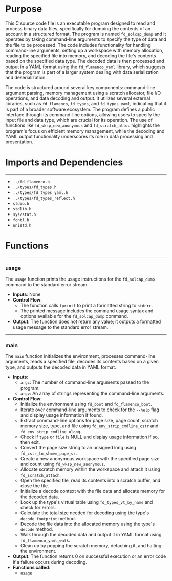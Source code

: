 # Purpose
This C source code file is an executable program designed to read and process binary data files, specifically for dumping the contents of an account in a structured format. The program is named `fd_solcap_dump` and it operates by taking command-line arguments to specify the type of data and the file to be processed. The code includes functionality for handling command-line arguments, setting up a workspace with memory allocation, reading the specified file into memory, and decoding the file's contents based on the specified data type. The decoded data is then processed and output in a YAML format using the `fd_flamenco_yaml` library, which suggests that the program is part of a larger system dealing with data serialization and deserialization.

The code is structured around several key components: command-line argument parsing, memory management using a scratch allocator, file I/O operations, and data decoding and output. It utilizes several external libraries, such as `fd_flamenco`, `fd_types`, and `fd_types_yaml`, indicating that it is part of a broader software ecosystem. The program defines a public interface through its command-line options, allowing users to specify the input file and data type, which are crucial for its operation. The use of functions like `fd_wksp_new_anonymous` and `fd_scratch_alloc` highlights the program's focus on efficient memory management, while the decoding and YAML output functionality underscores its role in data processing and presentation.
# Imports and Dependencies

---
- `../fd_flamenco.h`
- `../types/fd_types.h`
- `../types/fd_types_yaml.h`
- `../types/fd_types_reflect.h`
- `stdio.h`
- `stdlib.h`
- `sys/stat.h`
- `fcntl.h`
- `unistd.h`


# Functions

---
### usage<!-- {{#callable:usage}} -->
The `usage` function prints the usage instructions for the `fd_solcap_dump` command to the standard error stream.
- **Inputs**: None
- **Control Flow**:
    - The function calls `fprintf` to print a formatted string to `stderr`.
    - The printed message includes the command usage syntax and options available for the `fd_solcap_dump` command.
- **Output**: The function does not return any value; it outputs a formatted usage message to the standard error stream.


---
### main<!-- {{#callable:main}} -->
The `main` function initializes the environment, processes command-line arguments, reads a specified file, decodes its contents based on a given type, and outputs the decoded data in YAML format.
- **Inputs**:
    - `argc`: The number of command-line arguments passed to the program.
    - `argv`: An array of strings representing the command-line arguments.
- **Control Flow**:
    - Initialize the environment using `fd_boot` and `fd_flamenco_boot`.
    - Iterate over command-line arguments to check for the `--help` flag and display usage information if found.
    - Extract command-line options for page size, page count, scratch memory size, type, and file using `fd_env_strip_cmdline_cstr` and `fd_env_strip_cmdline_ulong`.
    - Check if `type` or `file` is NULL and display usage information if so, then exit.
    - Convert the page size string to an unsigned long using `fd_cstr_to_shmem_page_sz`.
    - Create a new anonymous workspace with the specified page size and count using `fd_wksp_new_anonymous`.
    - Allocate scratch memory within the workspace and attach it using `fd_scratch_attach`.
    - Open the specified file, read its contents into a scratch buffer, and close the file.
    - Initialize a decode context with the file data and allocate memory for the decoded data.
    - Look up the type's virtual table using `fd_types_vt_by_name` and check for errors.
    - Calculate the total size needed for decoding using the type's `decode_footprint` method.
    - Decode the file data into the allocated memory using the type's `decode` method.
    - Walk through the decoded data and output it in YAML format using `fd_flamenco_yaml_walk`.
    - Clean up by popping the scratch memory, detaching it, and halting the environment.
- **Output**: The function returns 0 on successful execution or an error code if a failure occurs during decoding.
- **Functions called**:
    - [`usage`](#usage)


